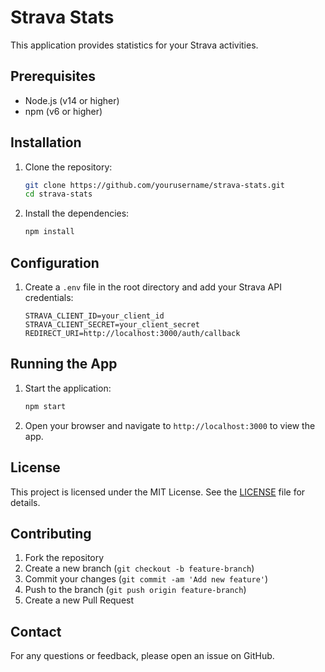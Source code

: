 # Strava Stats

This application provides statistics for your Strava activities.

## Prerequisites

- Node.js (v14 or higher)
- npm (v6 or higher)

## Installation

1. Clone the repository:
    ```sh
    git clone https://github.com/yourusername/strava-stats.git
    cd strava-stats
    ```

2. Install the dependencies:
    ```sh
    npm install
    ```

## Configuration

1. Create a `.env` file in the root directory and add your Strava API credentials:
    ```env
    STRAVA_CLIENT_ID=your_client_id
    STRAVA_CLIENT_SECRET=your_client_secret
    REDIRECT_URI=http://localhost:3000/auth/callback
    ```

## Running the App

1. Start the application:
    ```sh
    npm start
    ```

2. Open your browser and navigate to `http://localhost:3000` to view the app.

## License

This project is licensed under the MIT License. See the [LICENSE](LICENSE) file for details.

## Contributing

1. Fork the repository
2. Create a new branch (`git checkout -b feature-branch`)
3. Commit your changes (`git commit -am 'Add new feature'`)
4. Push to the branch (`git push origin feature-branch`)
5. Create a new Pull Request

## Contact

For any questions or feedback, please open an issue on GitHub.
